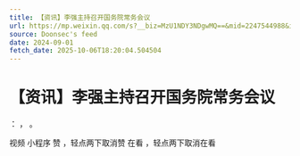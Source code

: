 ```yaml
---
title: 【资讯】李强主持召开国务院常务会议
url: https://mp.weixin.qq.com/s?__biz=MzU1NDY3NDgwMQ==&mid=2247544988&idx=1&sn=e3b33e83a1369aa765fcbea4dcd8a011
source: Doonsec's feed
date: 2024-09-01
fetch_date: 2025-10-06T18:20:04.504504
---
```


# 【资讯】李强主持召开国务院常务会议

：
，
。

视频
小程序
赞
，轻点两下取消赞
在看
，轻点两下取消在看
